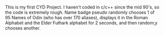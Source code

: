 This is my first CYD Project. I haven't coded in c/c++ since the mid 90's, so the code is extremely rough. Name badge pseudo randomly chooses 1 of 95 Names of Odin (who has over 170 aliases), displays it in the Roman Alphabet and the Elder Futhark alphabet for 2 seconds, and then random;y chooses another.
